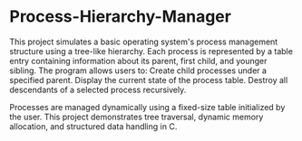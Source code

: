 # Process-Hierarchy-Manager
This project simulates a basic operating system's process management structure using a tree-like hierarchy. Each process is represented by a table entry containing information about its parent, first child, and younger sibling. The program allows users to:
Create child processes under a specified parent.
Display the current state of the process table.
Destroy all descendants of a selected process recursively.

Processes are managed dynamically using a fixed-size table initialized by the user. This project demonstrates tree traversal, dynamic memory allocation, and structured data handling in C.
